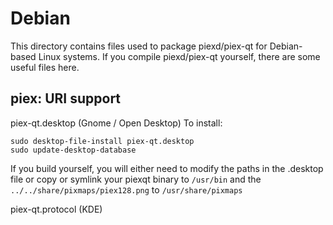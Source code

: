 
Debian
====================
This directory contains files used to package piexd/piex-qt
for Debian-based Linux systems. If you compile piexd/piex-qt yourself, there are some useful files here.

## piex: URI support ##


piex-qt.desktop  (Gnome / Open Desktop)
To install:

	sudo desktop-file-install piex-qt.desktop
	sudo update-desktop-database

If you build yourself, you will either need to modify the paths in
the .desktop file or copy or symlink your piexqt binary to `/usr/bin`
and the `../../share/pixmaps/piex128.png` to `/usr/share/pixmaps`

piex-qt.protocol (KDE)

